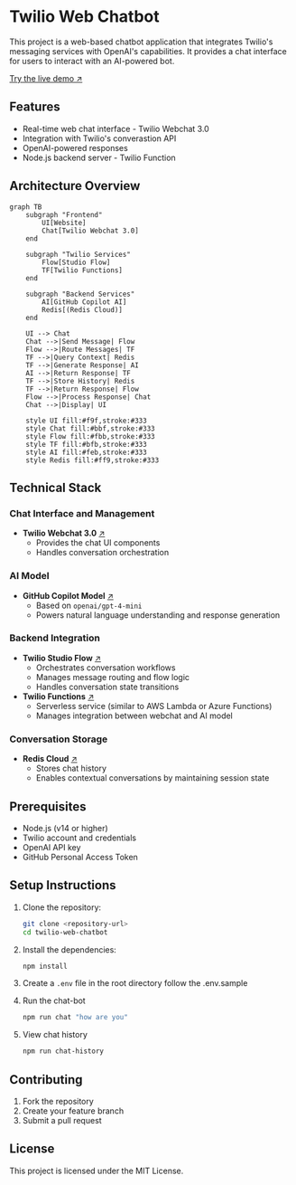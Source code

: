 # Twilio Web Chatbot

This project is a web-based chatbot application that integrates Twilio's messaging services with OpenAI's capabilities. It provides a chat interface for users to interact with an AI-powered bot.

[Try the live demo ↗][demo]

## Features

- Real-time web chat interface - Twilio Webchat 3.0
- Integration with Twilio's converastion API
- OpenAI-powered responses
- Node.js backend server - Twilio Function

## Architecture Overview

```mermaid
graph TB
    subgraph "Frontend"
        UI[Website]
        Chat[Twilio Webchat 3.0]
    end

    subgraph "Twilio Services"
        Flow[Studio Flow]
        TF[Twilio Functions]
    end

    subgraph "Backend Services"
        AI[GitHub Copilot AI]
        Redis[(Redis Cloud)]
    end

    UI --> Chat
    Chat -->|Send Message| Flow
    Flow -->|Route Messages| TF
    TF -->|Query Context| Redis
    TF -->|Generate Response| AI
    AI -->|Return Response| TF
    TF -->|Store History| Redis
    TF -->|Return Response| Flow
    Flow -->|Process Response| Chat
    Chat -->|Display| UI

    style UI fill:#f9f,stroke:#333
    style Chat fill:#bbf,stroke:#333
    style Flow fill:#fbb,stroke:#333
    style TF fill:#bfb,stroke:#333
    style AI fill:#feb,stroke:#333
    style Redis fill:#ff9,stroke:#333
```

## Technical Stack

### Chat Interface and Management
- **Twilio Webchat 3.0** [↗][twilio-webchat]
  - Provides the chat UI components
  - Handles conversation orchestration

### AI Model
- **GitHub Copilot Model** [↗][github-copilot]
  - Based on `openai/gpt-4-mini`
  - Powers natural language understanding and response generation

### Backend Integration
- **Twilio Studio Flow** [↗][twilio-studio]
  - Orchestrates conversation workflows
  - Manages message routing and flow logic
  - Handles conversation state transitions
- **Twilio Functions** [↗][twilio-functions]
  - Serverless service (similar to AWS Lambda or Azure Functions)
  - Manages integration between webchat and AI model

### Conversation Storage
- **Redis Cloud** [↗][redis-cloud]
  - Stores chat history
  - Enables contextual conversations by maintaining session state

## Prerequisites

- Node.js (v14 or higher)
- Twilio account and credentials
- OpenAI API key
- GitHub Personal Access Token

## Setup Instructions

1. Clone the repository:
   ```bash
   git clone <repository-url>
   cd twilio-web-chatbot
   ```

2. Install the dependencies:
   ```bash
   npm install
   ```

3. Create a `.env` file in the root directory follow the .env.sample

4. Run the chat-bot 
   ```bash
   npm run chat "how are you"
   ```
5. View chat history 
   ```bash
   npm run chat-history
   ```

## Contributing

1. Fork the repository
2. Create your feature branch
3. Submit a pull request

## License

This project is licensed under the MIT License.

[demo]: https://trung-t-nguyen.github.io/ttng/
[twilio-webchat]: https://www.twilio.com/docs/flex/developer/conversations/webchat
[github-copilot]: https://docs.github.com/en/github-models
[twilio-studio]: https://www.twilio.com/docs/studio
[twilio-functions]: https://www.twilio.com/docs/serverless/functions-assets/functions
[redis-cloud]: https://redis.io/cloud/
